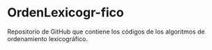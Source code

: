 # OrdenLexicogr-fico
Repositorio de GitHub que contiene los códigos de los algoritmos de ordenamiento lexicográfico.
